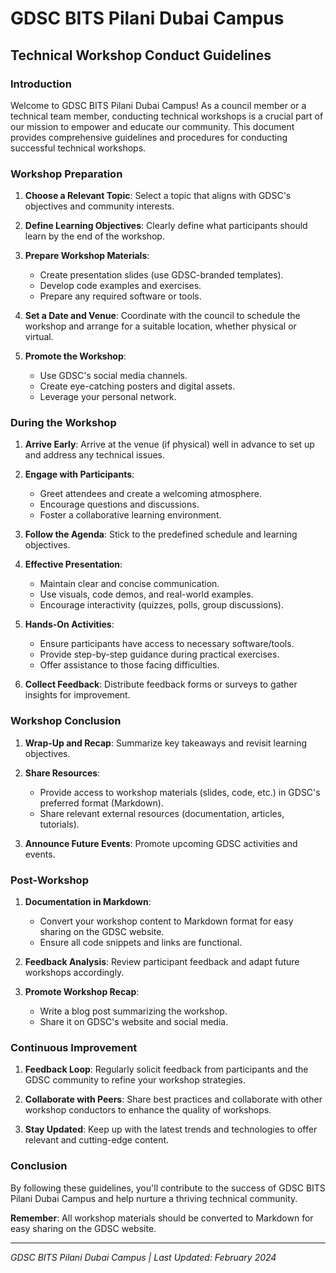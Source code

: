 # GDSC BITS Pilani Dubai Campus
## Technical Workshop Conduct Guidelines

### Introduction
Welcome to GDSC BITS Pilani Dubai Campus! As a council member or a technical team member, conducting technical workshops is a crucial part of our mission to empower and educate our community. This document provides comprehensive guidelines and procedures for conducting successful technical workshops.

### Workshop Preparation
1. **Choose a Relevant Topic**: Select a topic that aligns with GDSC's objectives and community interests.

2. **Define Learning Objectives**: Clearly define what participants should learn by the end of the workshop.

3. **Prepare Workshop Materials**:
   - Create presentation slides (use GDSC-branded templates).
   - Develop code examples and exercises.
   - Prepare any required software or tools.

4. **Set a Date and Venue**: Coordinate with the council to schedule the workshop and arrange for a suitable location, whether physical or virtual.

5. **Promote the Workshop**:
   - Use GDSC's social media channels.
   - Create eye-catching posters and digital assets.
   - Leverage your personal network.

### During the Workshop
1. **Arrive Early**: Arrive at the venue (if physical) well in advance to set up and address any technical issues.

2. **Engage with Participants**:
   - Greet attendees and create a welcoming atmosphere.
   - Encourage questions and discussions.
   - Foster a collaborative learning environment.

3. **Follow the Agenda**: Stick to the predefined schedule and learning objectives.

4. **Effective Presentation**:
   - Maintain clear and concise communication.
   - Use visuals, code demos, and real-world examples.
   - Encourage interactivity (quizzes, polls, group discussions).

5. **Hands-On Activities**:
   - Ensure participants have access to necessary software/tools.
   - Provide step-by-step guidance during practical exercises.
   - Offer assistance to those facing difficulties.

6. **Collect Feedback**: Distribute feedback forms or surveys to gather insights for improvement.

### Workshop Conclusion
1. **Wrap-Up and Recap**: Summarize key takeaways and revisit learning objectives.

2. **Share Resources**:
   - Provide access to workshop materials (slides, code, etc.) in GDSC's preferred format (Markdown).
   - Share relevant external resources (documentation, articles, tutorials).

3. **Announce Future Events**: Promote upcoming GDSC activities and events.

### Post-Workshop
1. **Documentation in Markdown**:
   - Convert your workshop content to Markdown format for easy sharing on the GDSC website.
   - Ensure all code snippets and links are functional.

2. **Feedback Analysis**: Review participant feedback and adapt future workshops accordingly.

3. **Promote Workshop Recap**:
   - Write a blog post summarizing the workshop.
   - Share it on GDSC's website and social media.

### Continuous Improvement
1. **Feedback Loop**: Regularly solicit feedback from participants and the GDSC community to refine your workshop strategies.

2. **Collaborate with Peers**: Share best practices and collaborate with other workshop conductors to enhance the quality of workshops.

3. **Stay Updated**: Keep up with the latest trends and technologies to offer relevant and cutting-edge content.

### Conclusion
By following these guidelines, you'll contribute to the success of GDSC BITS Pilani Dubai Campus and help nurture a thriving technical community.

**Remember**: All workshop materials should be converted to Markdown for easy sharing on the GDSC website.

---
*GDSC BITS Pilani Dubai Campus | Last Updated: February 2024*
